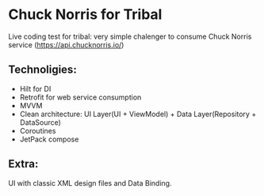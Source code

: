 # Chuck Norris for Tribal
Live coding test for tribal: very simple chalenger to consume Chuck Norris service (https://api.chucknorris.io/)

## Technoligies:

* Hilt for DI
* Retrofit for web service consumption
* MVVM
* Clean architecture: UI Layer(UI + ViewModel) + Data Layer(Repository + DataSource)
* Coroutines
* JetPack compose

## Extra:

UI with classic XML design files and Data Binding.
